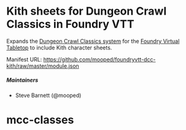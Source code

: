 # Kith sheets for Dungeon Crawl Classics in Foundry VTT

Expands the [Dungeon Crawl Classics system](https://github.com/cyface/foundryvtt-dcc/) for the [Foundry Virtual Tabletop](https://foundryvtt.com) to include Kith character sheets.

Manifest URL: https://github.com/mooped/foundryvtt-dcc-kith/raw/master/module.json

##### Maintainers
* Steve Barnett (@mooped)

# mcc-classes
